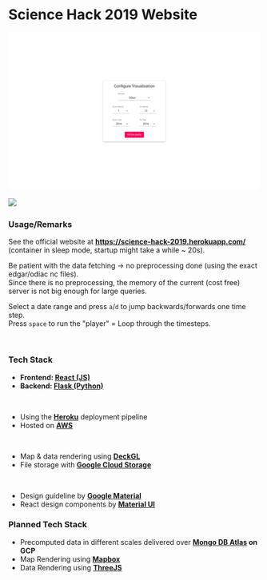 # Science Hack 2019 Website

![](examples/selecting_process.gif)

![](examples/ODIAC_2013_to_2014.gif)

### Usage/Remarks

See the official website at **https://science-hack-2019.herokuapp.com/** (container in sleep mode, startup might take a while ~ 20s).

Be patient with the data fetching -> no preprocessing done (using the exact edgar/odiac nc files). <br/>
Since there is no preprocessing, the memory of the current (cost free) server is not big enough for large queries.

Select a date range and press `a`/`d` to jump backwards/forwards one time step.<br/>
Press `space` to run the "player" = Loop through the timesteps.

<br/>

### Tech Stack

* **Frontend: [React (JS)](https://reactjs.org/)**
* **Backend: [Flask (Python)](https://flask.palletsprojects.com/en/1.1.x/)**

<br/>

* Using the **[Heroku](https://www.heroku.com/)** deployment pipeline
* Hosted on **[AWS](https://aws.amazon.com/de/)**

<br/>

* Map & data rendering using [**DeckGL**](https://deck.gl/)
* File storage with **[Google Cloud Storage](https://cloud.google.com/products/storage)**

<br/>

* Design guideline by **[Google Material](https://material.io/)**
* React design components by **[Material UI](https://material-ui.com/)**

### Planned Tech Stack

* Precomputed data in different scales delivered over **[Mongo DB Atlas](https://www.mongodb.com/cloud/atlas) on GCP**
* Map Rendering using **[Mapbox](https://www.mapbox.com/)**
* Data Rendering using **[ThreeJS](https://threejs.org/)**



